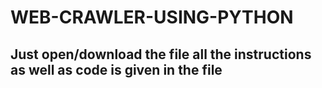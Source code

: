 # WEB-CRAWLER-USING-PYTHON
## Just open/download the file all the instructions as well as code is given in the file
